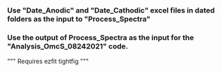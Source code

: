 ### Use "Date_Anodic" and "Date_Cathodic" excel files in dated folders as the input to "Process_Spectra"
### Use the output of Process_Spectra as the input for the "Analysis_OmcS_08242021" code.
"""
Requires
ezfit 
tightfig
"""
